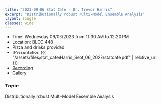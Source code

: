 ```yaml
---
title: "2023-09-06 Stat Cafe - Dr. Trevor Harris"
excerpt: "Distributionally robust Multi-Model Ensemble Analysis"
layout: single
classes: wide
---
```


- Time: Wednesday 09/06/2023 from 11:30 AM to 12:20 PM
- Location: BLOC 448
- Pizza and drinks provided
- [Presentation]({{ "/assets/files/stat_cafe/Harris_Sept_06_2023/statcafe.pdf" | relative_url }})
- [Recording](https://www.youtube.com/watch?v=3cFLb6IMFTU)
- [Gallery](/StatCafe/2023-09-06-gallery/) 

### Topic

Distributionally robust Multi-Model Ensemble Analysis

